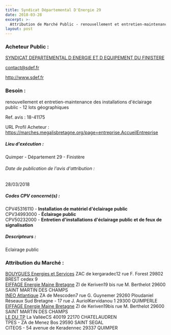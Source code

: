 ```yaml
---
title: Syndicat Départemental D'Energie 29
date: 2018-03-28
excerpt: >-
  Attribution de Marché Public - renouvellement et entretien-maintenance des installations d'éclairage public - 12 lots géographiques
layout: post
---
```


### Acheteur Public : 
<a href="/acheteur-33/siren-252901145"> SYNDICAT DEPARTEMENTAL D ENERGIE ET D EQUIPEMENT DU FINISTERE</a><br/>



contact@sdef.fr


http://www.sdef.fr
### Besoin :

renouvellement et entretien-maintenance des installations d'éclairage public - 12 lots géographiques

Ref. avis : 18-41175

URL Profil Acheteur : https://marches.megalisbretagne.org/page=entreprise.AccueilEntreprise

##### Lieu d'exécution :

Quimper - Département 29 - Finistère

###### Date de publication de l'avis d'attribution : 
28/03/2018

##### Codes CPV concerné(s) :
CPV45316110 - **Installation de matériel d'éclairage public** <br/>
CPV34993000 - **Éclairage public** <br/>
CPV50232000 - **Entretien d'installations d'éclairage public et de feux de signalisation** <br/>

##### Descripteurs :
Eclairage public <br/>

### Attribution du Marché :
<a href="/entreprise-268/siren-775664873"> BOUYGUES Energies et Services</a>    ZAC de kergaradec12 rue F. Forest 29802 BREST cedex 9 <br/>
<a href="/entreprise-258/siren-388772105"> EIFFAGE Energie Maine Bretagne</a>    ZI de Keriven19 bis rue M. Berthelot 29600 SAINT MARTIN DES CHAMPS <br/>
<a href="/entreprise-260/siren-414799296"> INEO Atlantique</a>    ZA de Mescoden7 rue G. Guynemer 29260 Ploudaniel <br/>
Réseaux Sud Bretagne - 17 rue J. AuriolKervidanou 1 29300 QUIMPERLE <br/>
<a href="/entreprise-258/siren-388772105"> EIFFAGE Energie Maine Bretagne</a>    ZI de Keriven19bis rue M. Berthelot 29600 SAINT MARTIN DES CHAMPS <br/>
<a href="/entreprise-255/siren-329778104"> LE DU TP</a>    La ValléeCS 40019 22170 CHATELAUDREN <br/>
TPES - ZA de Menez Bos 29590 SAINT SEGAL <br/>
CITEOS - 54 avenue de Keradennec 29337 QUIMPER <br/>
